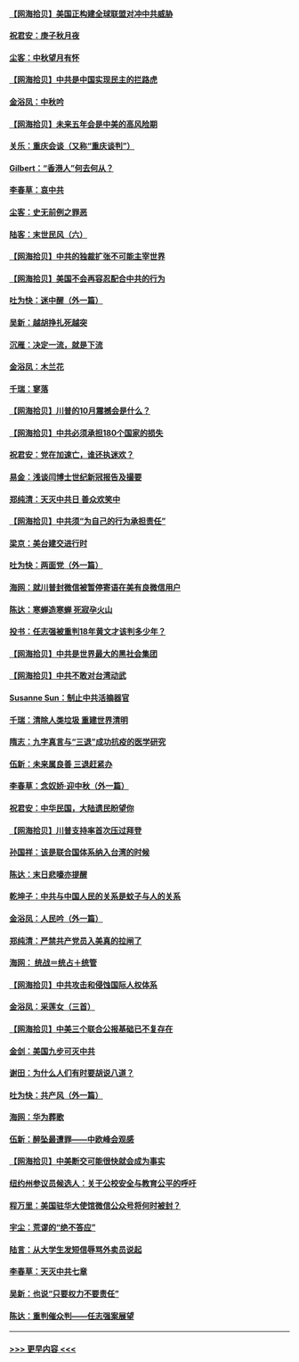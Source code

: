 #### [【网海拾贝】美国正构建全球联盟对冲中共威胁](../pages/nsc993/n12446580.md?t=10021602) 
#### [祝君安：庚子秋月夜](../pages/nsc993/n12445870.md?t=10021602) 
#### [尘客：中秋望月有怀](../pages/nsc993/n12444632.md?t=10021602) 
#### [【网海拾贝】中共是中国实现民主的拦路虎](../pages/nsc993/n12443573.md?t=10021602) 
#### [金浴凤：中秋吟](../pages/nsc993/n12441773.md?t=10021602) 
#### [【网海拾贝】未来五年会是中美的高风险期](../pages/nsc993/n12440760.md?t=10021602) 
#### [关乐：重庆会谈（又称“重庆谈判”）](../pages/nsc993/n12437525.md?t=10021602) 
#### [Gilbert：“香港人”何去何从？](../pages/nsc993/n12435894.md?t=10021602) 
#### [李春草：哀中共](../pages/nsc993/n12435874.md?t=10021602) 
#### [尘客：史无前例之罪恶](../pages/nsc993/n12435762.md?t=10021602) 
#### [陆客：末世民风（六）](../pages/nsc993/n12435354.md?t=10021602) 
#### [【网海拾贝】中共的独裁扩张不可能主宰世界](../pages/nsc993/n12435151.md?t=10021602) 
#### [【网海拾贝】美国不会再容忍配合中共的行为](../pages/nsc993/n12433808.md?t=10021602) 
#### [吐为快：迷中醒（外一篇）](../pages/nsc993/n12433585.md?t=10021602) 
#### [吴新：越胡挣扎死越突](../pages/nsc993/n12433562.md?t=10021602) 
#### [沉雁：决定一流，就是下流](../pages/nsc993/n12432128.md?t=10021602) 
#### [金浴凤：木兰花](../pages/nsc993/n12432124.md?t=10021602) 
#### [千瑞：寥落](../pages/nsc993/n12432071.md?t=10021602) 
#### [【网海拾贝】川普的10月震撼会是什么？](../pages/nsc993/n12431624.md?t=10021602) 
#### [【网海拾贝】中共必须承担180个国家的损失](../pages/nsc993/n12428893.md?t=10021602) 
#### [祝君安：党在加速亡，谁还执迷欢？](../pages/nsc993/n12428652.md?t=10021602) 
#### [易金：浅谈闫博士世纪新冠报告及撮要](../pages/nsc993/n12426822.md?t=10021602) 
#### [郑纯清：天灭中共日 善众欢笑中](../pages/nsc993/n12426784.md?t=10021602) 
#### [【网海拾贝】中共须“为自己的行为承担责任”](../pages/nsc993/n12426067.md?t=10021602) 
#### [梁京：美台建交进行时](../pages/nsc993/n12424066.md?t=10021602) 
#### [吐为快：两面党（外一篇）](../pages/nsc993/n12424043.md?t=10021602) 
#### [海网：就川普封微信被暂停寄语在美有良微信用户](../pages/nsc993/n12424021.md?t=10021602) 
#### [陈达：寒蝉造寒蝉 死寂孕火山](../pages/nsc993/n12423958.md?t=10021602) 
#### [投书：任志强被重判18年黄文才该判多少年？](../pages/nsc993/n12423672.md?t=10021602) 
#### [【网海拾贝】中共是世界最大的黑社会集团](../pages/nsc993/n12423543.md?t=10021602) 
#### [【网海拾贝】中共不敢对台湾动武](../pages/nsc993/n12421418.md?t=10021602) 
#### [Susanne Sun：制止中共活摘器官](../pages/nsc993/n12419654.md?t=10021602) 
#### [千瑞：清除人类垃圾 重建世界清明](../pages/nsc993/n12419414.md?t=10021602) 
#### [隋志：九字真言与“三退”成功抗疫的医学研究](../pages/nsc993/n12419248.md?t=10021602) 
#### [伍新：未来属良善 三退赶紧办](../pages/nsc993/n12418496.md?t=10021602) 
#### [李春草：念奴娇·迎中秋（外一篇）](../pages/nsc993/n12418465.md?t=10021602) 
#### [祝君安：中华民国，大陆遗民盼望你](../pages/nsc993/n12418089.md?t=10021602) 
#### [【网海拾贝】川普支持率首次压过拜登](../pages/nsc993/n12418050.md?t=10021602) 
#### [孙国祥：该是联合国体系纳入台湾的时候](../pages/nsc993/n12417369.md?t=10021602) 
#### [陈达：末日悲嚎亦提醒](../pages/nsc993/n12416736.md?t=10021602) 
#### [乾坤子：中共与中国人民的关系是蚊子与人的关系](../pages/nsc993/n12416632.md?t=10021602) 
#### [金浴凤：人民吟（外一篇）](../pages/nsc993/n12416567.md?t=10021602) 
#### [郑纯清：严禁共产党员入美真的拉闸了](../pages/nsc993/n12416550.md?t=10021602) 
#### [海网： 统战＝统占＋统管](../pages/nsc993/n12416404.md?t=10021602) 
#### [【网海拾贝】中共攻击和侵蚀国际人权体系](../pages/nsc993/n12416250.md?t=10021602) 
#### [金浴凤：采莲女（三首）](../pages/nsc993/n12415517.md?t=10021602) 
#### [【网海拾贝】中美三个联合公报基础已不复存在](../pages/nsc993/n12415054.md?t=10021602) 
#### [金剑：美国九步可灭中共](../pages/nsc993/n12413183.md?t=10021602) 
#### [谢田：为什么人们有时要胡说八道？](../pages/nsc993/n12411861.md?t=10021602) 
#### [吐为快：共产风（外一篇）](../pages/nsc993/n12411761.md?t=10021602) 
#### [海网：华为葬歌](../pages/nsc993/n12410381.md?t=10021602) 
#### [伍新：醉坠最遭罪——中欧峰会观感](../pages/nsc993/n12410364.md?t=10021602) 
#### [【网海拾贝】中美断交可能很快就会成为事实](../pages/nsc993/n12409495.md?t=10021602) 
#### [纽约州参议员候选人：关于公校安全与教育公平的呼吁](../pages/nsc993/n12409228.md?t=10021602) 
#### [程万里：美国驻华大使馆微信公众号将何时被封？](../pages/nsc993/n12407397.md?t=10021602) 
#### [宇尘：荒谬的“绝不答应”](../pages/nsc993/n12407360.md?t=10021602) 
#### [陆言：从大学生发短信辱骂外卖员说起](../pages/nsc993/n12407285.md?t=10021602) 
#### [李春草：天灭中共七章](../pages/nsc993/n12406988.md?t=10021602) 
#### [吴新：也说“只要权力不要责任”](../pages/nsc993/n12406966.md?t=10021602) 
#### [陈达：重判催众判——任志强案展望](../pages/nsc993/n12404540.md?t=10021602) 

----
#### [ >>> 更早内容 <<< ](../indexes/nsc993-earlier.md)
